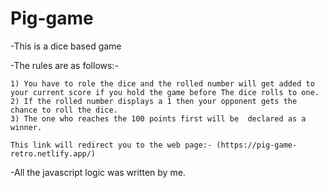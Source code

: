 # Pig-game

 -This is a dice based game 
 
 -The rules are as follows:-
 
    1) You have to role the dice and the rolled number will get added to your current score if you hold the game before The dice rolls to one.
    2) If the rolled number displays a 1 then your opponent gets the chance to roll the dice.
    3) The one who reaches the 100 points first will be  declared as a winner.
    
    This link will redirect you to the web page:- (https://pig-game-retro.netlify.app/) 
     
 -All the javascript logic was written by me.
